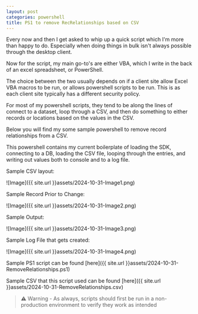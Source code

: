```yaml
---
layout: post
categories: powershell
title: PS1 to remove RecRelationships based on CSV
---
```


Every now and then I get asked to whip up a quick script which I'm more than happy to do. Especially when doing things in bulk isn't always possible through the desktop client.

Now for the script, my main go-to's are either VBA, which I write in the back of an excel spreadsheet, or PowerShell. 

The choice between the two usually depends on if a client site allow Excel VBA macros to be run, or allows powershell scripts to be run. This is as each client site typically has a different security policy.

For most of my powershell scripts, they tend to be along the lines of connect to a dataset, loop through a CSV, and then do something to either records or locations based on the values in the CSV.

Below you will find my some sample powershell to remove record relationships from a CSV.

This powershell contains my current boilerplate of loading the SDK, connecting to a DB, loading the CSV file, looping through the entries, and writing out values both to console and to a log file.

Sample CSV layout:

![Image]({{ site.url }}assets/2024-10-31-Image1.png)

Sample Record Prior to Change:

![Image]({{ site.url }}assets/2024-10-31-Image2.png)

Sample Output:

![Image]({{ site.url }}assets/2024-10-31-Image3.png)

Sample Log File that gets created:

![Image]({{ site.url }}assets/2024-10-31-Image4.png)

Sample PS1 script can be found [here]({{ site.url }}assets/2024-10-31-RemoveRelationships.ps1)

Sample CSV that this script used can be found [here]({{ site.url }}assets/2024-10-31-RemoveRelationships.csv)

> ⚠ Warning - As always, scripts should first be run in a non-production environment to verify they work as intended
